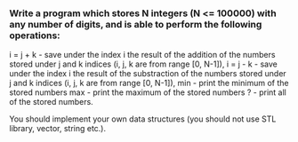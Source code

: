 ### Write a program which stores N integers (N <= 100000) with any number of digits, and is able to perform the following operations:
<p>
i = j + k - save under the index i the result of the addition of the numbers stored under j and k indices (i, j, k are from range [0, N-1]),  
i = j - k - save under the index i the result of the substraction of the numbers stored under j and k indices (i, j, k are from range [0, N-1]),  
min - print the minimum of the stored numbers  
max - print the maximum of the stored numbers  
? - print all of the stored numbers.  
</p>
You should implement your own data structures (you should not use STL library, vector, string etc.).
